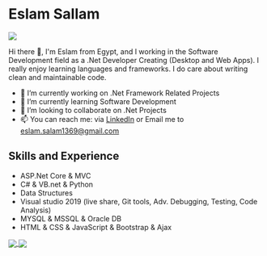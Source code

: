 # Eslam Sallam
![](https://komarev.com/ghpvc/?username=EslamSallam&color=blue)

Hi there 👋, I'm Eslam from Egypt, and I working in the Software Development field as a .Net Developer Creating (Desktop and Web Apps). I really enjoy learning languages and frameworks. I do care about writing clean and maintainable code.

- 🔭 I’m currently working on .Net Framework Related Projects
- 🌱 I’m currently learning Software Development
- 👯 I’m looking to collaborate on .Net Projects
- 📫 You can reach me: via [LinkedIn](https://www.linkedin.com/in/eslam-sallam-3312b0173/) or Email me to eslam.salam1369@gmail.com

## Skills and Experience
*	ASP.Net Core & MVC
*	C# & VB.net & Python
*	Data Structures
*	Visual studio 2019 (live share, Git tools, Adv. Debugging, Testing, Code Analysis)
*	MYSQL & MSSQL & Oracle DB
*	HTML & CSS & JavaScript & Bootstrap & Ajax

<a href="https://github-readme-stats.vercel.app/api/top-langs/?username=EslamSallam&theme=tokyonight&count_private=true&hide=HTML,CSS,javascript&langs_count=3">
  <img align="center" src="https://github-readme-stats.vercel.app/api/top-langs/?username=EslamSallam&theme=tokyonight&count_private=true&hide=HTML,CSS,javascript&langs_count=3" />
</a>
<a href="https://github-readme-stats.vercel.app/api?username=EslamSallam&show_icons=true&theme=tokyonight&count_private=true&show_icons=true">
  <img align="center" src="https://github-readme-stats.vercel.app/api?username=EslamSallam&show_icons=true&theme=tokyonight&count_private=true&show_icons=true" />
</a>




